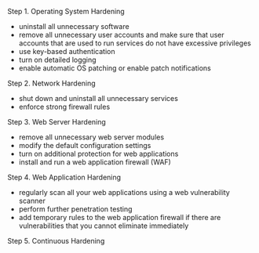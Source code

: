 Step 1. Operating System Hardening
- uninstall all unnecessary software
- remove all unnecessary user accounts and make sure that user accounts that are used to run services do not have excessive privileges
- use key-based authentication
- turn on detailed logging
- enable automatic OS patching or enable patch notifications

Step 2. Network Hardening
- shut down and uninstall all unnecessary services
- enforce strong firewall rules

Step 3. Web Server Hardening
- remove all unnecessary web server modules
- modify the default configuration settings
- turn on additional protection for web applications
- install and run a web application firewall (WAF)

Step 4. Web Application Hardening
- regularly scan all your web applications using a web vulnerability scanner
- perform further penetration testing
- add temporary rules to the web application firewall if there are vulnerabilities that you cannot eliminate immediately

Step 5. Continuous Hardening

